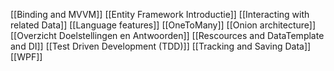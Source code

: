 [[Binding and MVVM]]
[[Entity Framework Introductie]]
[[Interacting with related Data]]
[[Language features]]
[[OneToMany]]
[[Onion architecture]]
[[Overzicht Doelstellingen en Antwoorden]]
[[Rescources and DataTemplate and DI]]
[[Test Driven Development (TDD)]]
[[Tracking and Saving Data]]
[[WPF]]